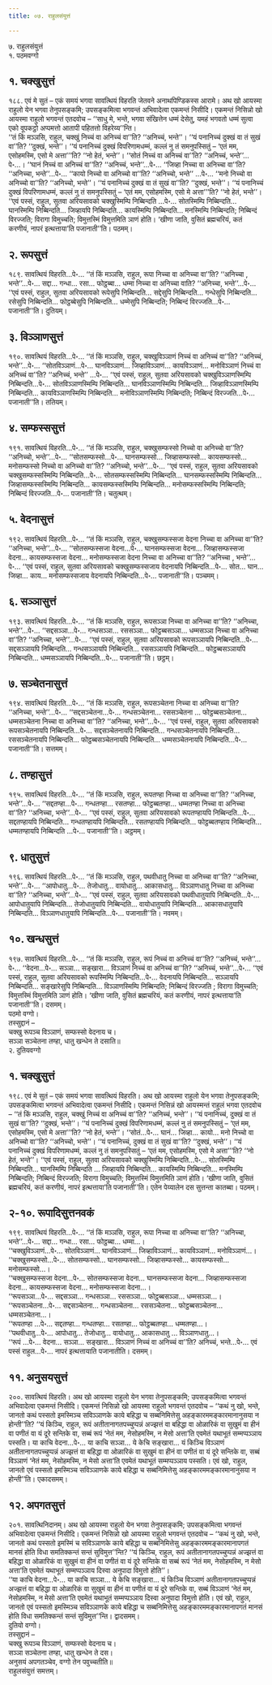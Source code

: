 ```yaml
---
title: ०७. राहुलसंयुत्तं

---
```

७. राहुलसंयुत्तं  
१. पठमवग्गो  


## १. चक्खुसुत्तं

१८८. एवं मे सुतं – एकं समयं भगवा सावत्थियं विहरति जेतवने अनाथपिण्डिकस्स आरामे। अथ खो आयस्मा राहुलो येन भगवा तेनुपसङ्कमि; उपसङ्कमित्वा भगवन्तं अभिवादेत्वा एकमन्तं निसीदि। एकमन्तं निसिन्नो खो आयस्मा राहुलो भगवन्तं एतदवोच – ‘‘साधु मे, भन्ते, भगवा संखित्तेन धम्मं देसेतु, यमहं भगवतो धम्मं सुत्वा एको वूपकट्ठो अप्पमत्तो आतापी पहितत्तो विहरेय्य’’न्ति।  
‘‘तं किं मञ्ञसि, राहुल, चक्खुं निच्चं वा अनिच्चं वा’’ति? ‘‘अनिच्चं, भन्ते’’। ‘‘यं पनानिच्चं दुक्खं वा तं सुखं वा’’ति? ‘‘दुक्खं, भन्ते’’। ‘‘यं पनानिच्चं दुक्खं विपरिणामधम्मं, कल्लं नु तं समनुपस्सितुं – ‘एतं मम, एसोहमस्मि, एसो मे अत्ता’’’ति? ‘‘नो हेतं, भन्ते’’। ‘‘सोतं निच्चं वा अनिच्चं वा’’ति? ‘‘अनिच्चं, भन्ते’’…पे॰…। ‘‘घानं निच्चं वा अनिच्चं वा’’ति? ‘‘अनिच्चं, भन्ते’’…पे॰… ‘‘जिव्हा निच्चा वा अनिच्चा वा’’ति? ‘‘अनिच्चा, भन्ते’’…पे॰… ‘‘कायो निच्चो वा अनिच्चो वा’’ति? ‘‘अनिच्चो, भन्ते’’ …पे॰… ‘‘मनो निच्चो वा अनिच्चो वा’’ति? ‘‘अनिच्चो, भन्ते’’। ‘‘यं पनानिच्चं दुक्खं वा तं सुखं वा’’ति? ‘‘दुक्खं, भन्ते’’। ‘‘यं पनानिच्चं दुक्खं विपरिणामधम्मं, कल्लं नु तं समनुपस्सितुं – ‘एतं मम, एसोहमस्मि, एसो मे अत्ता’’’ति? ‘‘नो हेतं, भन्ते’’।  
‘‘एवं पस्सं, राहुल, सुतवा अरियसावको चक्खुस्मिम्पि निब्बिन्दति …पे॰… सोतस्मिम्पि निब्बिन्दति… घानस्मिम्पि निब्बिन्दति… जिव्हायपि निब्बिन्दति… कायस्मिम्पि निब्बिन्दति… मनस्मिम्पि निब्बिन्दति; निब्बिन्दं विरज्जति; विरागा विमुच्चति; विमुत्तस्मिं विमुत्तमिति ञाणं होति। ‘खीणा जाति, वुसितं ब्रह्मचरियं, कतं करणीयं, नापरं इत्थत्ताया’ति पजानाती’’ति। पठमम्।  


## २. रूपसुत्तं

१८९. सावत्थियं विहरति…पे॰… ‘‘तं किं मञ्ञसि, राहुल, रूपा निच्चा वा अनिच्चा वा’’ति? ‘‘अनिच्चा , भन्ते’’…पे॰… सद्दा… गन्धा… रसा… फोट्ठब्बा… धम्मा निच्चा वा अनिच्चा वाति? ‘‘अनिच्चा, भन्ते’’…पे॰… ‘‘एवं पस्सं, राहुल, सुतवा अरियसावको रूपेसुपि निब्बिन्दति… सद्देसुपि निब्बिन्दति… गन्धेसुपि निब्बिन्दति… रसेसुपि निब्बिन्दति… फोट्ठब्बेसुपि निब्बिन्दति… धम्मेसुपि निब्बिन्दति; निब्बिन्दं विरज्जति…पे॰… पजानाती’’ति। दुतियम्।  


## ३. विञ्ञाणसुत्तं

१९०. सावत्थियं विहरति…पे॰… ‘‘तं किं मञ्ञसि, राहुल, चक्खुविञ्ञाणं निच्चं वा अनिच्चं वा’’ति? ‘‘अनिच्चं, भन्ते’’…पे॰… ‘‘सोतविञ्ञाणं…पे॰… घानविञ्ञाणं… जिव्हाविञ्ञाणं… कायविञ्ञाणं… मनोविञ्ञाणं निच्चं वा अनिच्चं वा’’ति? ‘‘अनिच्चं, भन्ते’’ …पे॰… ‘‘एवं पस्सं, राहुल, सुतवा अरियसावको चक्खुविञ्ञाणस्मिम्पि निब्बिन्दति…पे॰… सोतविञ्ञाणस्मिम्पि निब्बिन्दति… घानविञ्ञाणस्मिम्पि निब्बिन्दति… जिव्हाविञ्ञाणस्मिम्पि निब्बिन्दति… कायविञ्ञाणस्मिम्पि निब्बिन्दति… मनोविञ्ञाणस्मिम्पि निब्बिन्दति; निब्बिन्दं विरज्जति…पे॰… पजानाती’’ति। ततियम्।  


## ४. सम्फस्ससुत्तं

१९१. सावत्थियं विहरति…पे॰… ‘‘तं किं मञ्ञसि, राहुल, चक्खुसम्फस्सो निच्चो वा अनिच्चो वा’’ति? ‘‘अनिच्चो, भन्ते’’…पे॰… ‘‘सोतसम्फस्सो…पे॰… घानसम्फस्सो… जिव्हासम्फस्सो… कायसम्फस्सो… मनोसम्फस्सो निच्चो वा अनिच्चो वा’’ति? ‘‘अनिच्चो, भन्ते’’…पे॰… ‘‘एवं पस्सं, राहुल, सुतवा अरियसावको चक्खुसम्फस्सस्मिम्पि निब्बिन्दति…पे॰… सोतसम्फस्सस्मिम्पि निब्बिन्दति… घानसम्फस्सस्मिम्पि निब्बिन्दति… जिव्हासम्फस्सस्मिम्पि निब्बिन्दति… कायसम्फस्सस्मिम्पि निब्बिन्दति… मनोसम्फस्सस्मिम्पि निब्बिन्दति; निब्बिन्दं विरज्जति…पे॰… पजानाती’’ति। चतुत्थम्।  


## ५. वेदनासुत्तं

१९२. सावत्थियं विहरति…पे॰… ‘‘तं किं मञ्ञसि, राहुल, चक्खुसम्फस्सजा वेदना निच्चा वा अनिच्चा वा’’ति? ‘‘अनिच्चा, भन्ते’’…पे॰… ‘‘सोतसम्फस्सजा वेदना…पे॰… घानसम्फस्सजा वेदना… जिव्हासम्फस्सजा वेदना… कायसम्फस्सजा वेदना… मनोसम्फस्सजा वेदना निच्चा वा अनिच्चा वा’’ति? ‘‘अनिच्चा , भन्ते’’…पे॰… ‘‘एवं पस्सं, राहुल, सुतवा अरियसावको चक्खुसम्फस्सजाय वेदनायपि निब्बिन्दति…पे॰… सोत… घान… जिव्हा… काय… मनोसम्फस्सजाय वेदनायपि निब्बिन्दति…पे॰… पजानाती’’ति। पञ्चमम्।  


## ६. सञ्ञासुत्तं

१९३. सावत्थियं विहरति…पे॰… ‘‘तं किं मञ्ञसि, राहुल, रूपसञ्ञा निच्चा वा अनिच्चा वा’’ति? ‘‘अनिच्चा, भन्ते’’…पे॰… ‘‘सद्दसञ्ञा…पे॰… गन्धसञ्ञा… रससञ्ञा… फोट्ठब्बसञ्ञा… धम्मसञ्ञा निच्चा वा अनिच्चा वा’’ति? ‘‘अनिच्चा, भन्ते’’…पे॰… ‘‘एवं पस्सं, राहुल, सुतवा अरियसावको रूपसञ्ञायपि निब्बिन्दति…पे॰… सद्दसञ्ञायपि निब्बिन्दति… गन्धसञ्ञायपि निब्बिन्दति… रससञ्ञायपि निब्बिन्दति… फोट्ठब्बसञ्ञायपि निब्बिन्दति… धम्मसञ्ञायपि निब्बिन्दति…पे॰… पजानाती’’ति। छट्ठम्।  


## ७. सञ्चेतनासुत्तं

१९४. सावत्थियं विहरति…पे॰… ‘‘तं किं मञ्ञसि, राहुल, रूपसञ्चेतना निच्चा वा अनिच्चा वा’’ति? ‘‘अनिच्चा, भन्ते’’…पे॰… ‘‘सद्दसञ्चेतना…पे॰… गन्धसञ्चेतना… रससञ्चेतना … फोट्ठब्बसञ्चेतना… धम्मसञ्चेतना निच्चा वा अनिच्चा वा’’ति? ‘‘अनिच्चा, भन्ते’’…पे॰… ‘‘एवं पस्सं, राहुल, सुतवा अरियसावको रूपसञ्चेतनायपि निब्बिन्दति…पे॰… सद्दसञ्चेतनायपि निब्बिन्दति… गन्धसञ्चेतनायपि निब्बिन्दति… रससञ्चेतनायपि निब्बिन्दति… फोट्ठब्बसञ्चेतनायपि निब्बिन्दति… धम्मसञ्चेतनायपि निब्बिन्दति…पे॰… पजानाती’’ति। सत्तमम्।  


## ८. तण्हासुत्तं

१९५. सावत्थियं विहरति…पे॰… ‘‘तं किं मञ्ञसि, राहुल, रूपतण्हा निच्चा वा अनिच्चा वा’’ति? ‘‘अनिच्चा, भन्ते’’…पे॰… ‘‘सद्दतण्हा…पे॰… गन्धतण्हा… रसतण्हा… फोट्ठब्बतण्हा… धम्मतण्हा निच्चा वा अनिच्चा वा’’ति? ‘‘अनिच्चा, भन्ते’’…पे॰… ‘‘एवं पस्सं, राहुल, सुतवा अरियसावको रूपतण्हायपि निब्बिन्दति…पे॰… सद्दतण्हायपि निब्बिन्दति… गन्धतण्हायपि निब्बिन्दति… रसतण्हायपि निब्बिन्दति… फोट्ठब्बतण्हाय निब्बिन्दति… धम्मतण्हायपि निब्बिन्दति …पे॰… पजानाती’’ति। अट्ठमम्।  


## ९. धातुसुत्तं

१९६. सावत्थियं विहरति…पे॰… ‘‘तं किं मञ्ञसि, राहुल, पथवीधातु निच्चा वा अनिच्चा वा’’ति? ‘‘अनिच्चा, भन्ते’’…पे॰… ‘‘आपोधातु…पे॰… तेजोधातु… वायोधातु… आकासधातु… विञ्ञाणधातु निच्चा वा अनिच्चा वा’’ति? ‘‘अनिच्चा, भन्ते’’…पे॰… ‘‘एवं पस्सं, राहुल, सुतवा अरियसावको पथवीधातुयापि निब्बिन्दति…पे॰… आपोधातुयापि निब्बिन्दति… तेजोधातुयापि निब्बिन्दति… वायोधातुयापि निब्बिन्दति… आकासधातुयापि निब्बिन्दति… विञ्ञाणधातुयापि निब्बिन्दति…पे॰… पजानाती’’ति। नवमम्।  


## १०. खन्धसुत्तं

१९७. सावत्थियं विहरति…पे॰… ‘‘तं किं मञ्ञसि, राहुल, रूपं निच्चं वा अनिच्चं वा’’ति? ‘‘अनिच्चं, भन्ते’’…पे॰… ‘‘वेदना…पे॰… सञ्ञा… सङ्खारा… विञ्ञाणं निच्चं वा अनिच्चं वा’’ति? ‘‘अनिच्चं, भन्ते’’…पे॰… ‘‘एवं पस्सं, राहुल, सुतवा अरियसावको रूपस्मिम्पि निब्बिन्दति…पे॰… वेदनायपि निब्बिन्दति… सञ्ञायपि निब्बिन्दति… सङ्खारेसुपि निब्बिन्दति… विञ्ञाणस्मिम्पि निब्बिन्दति; निब्बिन्दं विरज्जति ; विरागा विमुच्चति; विमुत्तस्मिं विमुत्तमिति ञाणं होति। ‘खीणा जाति, वुसितं ब्रह्मचरियं, कतं करणीयं, नापरं इत्थत्ताया’ति पजानाती’’ति। दसमम्।  
पठमो वग्गो।  
तस्सुद्दानं –  
चक्खु रूपञ्च विञ्ञाणं, सम्फस्सो वेदनाय च।  
सञ्ञा सञ्चेतना तण्हा, धातु खन्धेन ते दसाति॥  
२. दुतियवग्गो  


## १. चक्खुसुत्तं

१९८. एवं मे सुतं – एकं समयं भगवा सावत्थियं विहरति। अथ खो आयस्मा राहुलो येन भगवा तेनुपसङ्कमि; उपसङ्कमित्वा भगवन्तं अभिवादेत्वा एकमन्तं निसीदि। एकमन्तं निसिन्नं खो आयस्मन्तं राहुलं भगवा एतदवोच – ‘‘तं किं मञ्ञसि, राहुल, चक्खुं निच्चं वा अनिच्चं वा’’ति? ‘‘अनिच्चं, भन्ते’’। ‘‘यं पनानिच्चं, दुक्खं वा तं सुखं वा’’ति? ‘‘दुक्खं, भन्ते’’। ‘‘यं पनानिच्चं दुक्खं विपरिणामधम्मं, कल्लं नु तं समनुपस्सितुं – ‘एतं मम, एसोहमस्मि, एसो मे अत्ता’’’ति? ‘‘नो हेतं, भन्ते’’। ‘‘सोतं…पे॰… घानं… जिव्हा… कायो… मनो निच्चो वा अनिच्चो वा’’ति? ‘‘अनिच्चो, भन्ते’’। ‘‘यं पनानिच्चं, दुक्खं वा तं सुखं वा’’ति? ‘‘दुक्खं, भन्ते’’। ‘‘यं पनानिच्चं दुक्खं विपरिणामधम्मं, कल्लं नु तं समनुपस्सितुं – ‘एतं मम, एसोहमस्मि, एसो मे अत्ता’’’ति? ‘‘नो हेतं, भन्ते’’। ‘‘एवं पस्सं, राहुल, सुतवा अरियसावको चक्खुस्मिम्पि निब्बिन्दति…पे॰… सोतस्मिम्पि निब्बिन्दति… घानस्मिम्पि निब्बिन्दति … जिव्हायपि निब्बिन्दति… कायस्मिम्पि निब्बिन्दति… मनस्मिम्पि निब्बिन्दति; निब्बिन्दं विरज्जति; विरागा विमुच्चति; विमुत्तस्मिं विमुत्तमिति ञाणं होति। ‘खीणा जाति, वुसितं ब्रह्मचरियं, कतं करणीयं, नापरं इत्थत्ताया’ति पजानाती’’ति। एतेन पेय्यालेन दस सुत्तन्ता कातब्बा। पठमम्।  


## २-१०. रूपादिसुत्तनवकं

१९९. सावत्थियं विहरति…पे॰… ‘‘तं किं मञ्ञसि, राहुल, रूपा निच्चा वा अनिच्चा वा’’ति? ‘‘अनिच्चा, भन्ते’’…पे॰… सद्दा… गन्धा… रसा… फोट्ठब्बा… धम्मा…।  
‘‘चक्खुविञ्ञाणं…पे॰… सोतविञ्ञाणं… घानविञ्ञाणं… जिव्हाविञ्ञाणं… कायविञ्ञाणं… मनोविञ्ञाणं…।  
‘‘चक्खुसम्फस्सो…पे॰… सोतसम्फस्सो… घानसम्फस्सो… जिव्हासम्फस्सो… कायसम्फस्सो… मनोसम्फस्सो…।  
‘‘चक्खुसम्फस्सजा वेदना…पे॰… सोतसम्फस्सजा वेदना… घानसम्फस्सजा वेदना… जिव्हासम्फस्सजा वेदना… कायसम्फस्सजा वेदना… मनोसम्फस्सजा वेदना…।  
‘‘रूपसञ्ञा…पे॰… सद्दसञ्ञा… गन्धसञ्ञा… रससञ्ञा… फोट्ठब्बसञ्ञा… धम्मसञ्ञा…।  
‘‘रूपसञ्चेतना…पे॰… सद्दसञ्चेतना… गन्धसञ्चेतना… रससञ्चेतना… फोट्ठब्बसञ्चेतना… धम्मसञ्चेतना…।  
‘‘रूपतण्हा …पे॰… सद्दतण्हा… गन्धतण्हा… रसतण्हा… फोट्ठब्बतण्हा… धम्मतण्हा…।  
‘‘पथवीधातु…पे॰… आपोधातु… तेजोधातु… वायोधातु… आकासधातु … विञ्ञाणधातु…।  
‘‘रूपं …पे॰… वेदना… सञ्ञा… सङ्खारा… विञ्ञाणं निच्चं वा अनिच्चं वा’’ति? अनिच्चं, भन्ते…पे॰… एवं पस्सं राहुल…पे॰… नापरं इत्थत्तायाति पजानातीति। दसमम्।  


## ११. अनुसयसुत्तं

२००. सावत्थियं विहरति। अथ खो आयस्मा राहुलो येन भगवा तेनुपसङ्कमि; उपसङ्कमित्वा भगवन्तं अभिवादेत्वा एकमन्तं निसीदि। एकमन्तं निसिन्नो खो आयस्मा राहुलो भगवन्तं एतदवोच – ‘‘कथं नु खो, भन्ते, जानतो कथं पस्सतो इमस्मिञ्च सविञ्ञाणके काये बहिद्धा च सब्बनिमित्तेसु अहङ्कारममङ्कारमानानुसया न होन्ती’’ति? ‘‘यं किञ्चि, राहुल, रूपं अतीतानागतपच्चुप्पन्नं अज्झत्तं वा बहिद्धा वा ओळारिकं वा सुखुमं वा हीनं वा पणीतं वा यं दूरे सन्तिके वा, सब्बं रूपं ‘नेतं मम, नेसोहमस्मि, न मेसो अत्ता’ति एवमेतं यथाभूतं सम्मप्पञ्ञाय पस्सति। या काचि वेदना…पे॰… या काचि सञ्ञा… ये केचि सङ्खारा… यं किञ्चि विञ्ञाणं अतीतानागतपच्चुप्पन्नं अज्झत्तं वा बहिद्धा वा ओळारिकं वा सुखुमं वा हीनं वा पणीतं वा यं दूरे सन्तिके वा, सब्बं विञ्ञाणं ‘नेतं मम, नेसोहमस्मि, न मेसो अत्ता’ति एवमेतं यथाभूतं सम्मप्पञ्ञाय पस्सति। एवं खो, राहुल, जानतो एवं पस्सतो इमस्मिञ्च सविञ्ञाणके काये बहिद्धा च सब्बनिमित्तेसु अहङ्कारममङ्कारमानानुसया न होन्ती’’ति। एकादसमम्।  


## १२. अपगतसुत्तं

२०१. सावत्थिनिदानम्। अथ खो आयस्मा राहुलो येन भगवा तेनुपसङ्कमि; उपसङ्कमित्वा भगवन्तं अभिवादेत्वा एकमन्तं निसीदि। एकमन्तं निसिन्नो खो आयस्मा राहुलो भगवन्तं एतदवोच – ‘‘कथं नु खो, भन्ते, जानतो कथं पस्सतो इमस्मिं च सविञ्ञाणके काये बहिद्धा च सब्बनिमित्तेसु अहङ्कारममङ्कारमानापगतं मानसं होति विधा समतिक्कन्तं सन्तं सुविमुत्त’’न्ति? ‘‘यं किञ्चि, राहुल, रूपं अतीतानागतपच्चुप्पन्नं अज्झत्तं वा बहिद्धा वा ओळारिकं वा सुखुमं वा हीनं वा पणीतं वा यं दूरे सन्तिके वा सब्बं रूपं ‘नेतं मम, नेसोहमस्मि, न मेसो अत्ता’ति एवमेतं यथाभूतं सम्मप्पञ्ञाय दिस्वा अनुपादा विमुत्तो होति’’।  
‘‘या काचि वेदना…पे॰… या काचि सञ्ञा… ये केचि सङ्खारा… यं किञ्चि विञ्ञाणं अतीतानागतपच्चुप्पन्नं अज्झत्तं वा बहिद्धा वा ओळारिकं वा सुखुमं वा हीनं वा पणीतं वा यं दूरे सन्तिके वा, सब्बं विञ्ञाणं ‘नेतं मम, नेसोहमस्मि, न मेसो अत्ता’ति एवमेतं यथाभूतं सम्मप्पञ्ञाय दिस्वा अनुपादा विमुत्तो होति। एवं खो, राहुल, जानतो एवं पस्सतो इमस्मिञ्च सविञ्ञाणके काये बहिद्धा च सब्बनिमित्तेसु अहङ्कारममङ्कारमानापगतं मानसं होति विधा समतिक्कन्तं सन्तं सुविमुत्त’’न्ति। द्वादसमम्।  
दुतियो वग्गो।  
तस्सुद्दानं –  
चक्खु रूपञ्च विञ्ञाणं, सम्फस्सो वेदनाय च।  
सञ्ञा सञ्चेतना तण्हा, धातु खन्धेन ते दस।  
अनुसयं अपगतञ्चेव, वग्गो तेन पवुच्चतीति॥  
राहुलसंयुत्तं समत्तम्।  
